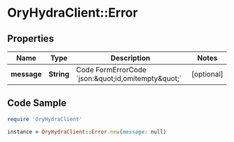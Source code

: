 # OryHydraClient::Error

## Properties

Name | Type | Description | Notes
------------ | ------------- | ------------- | -------------
**message** | **String** | Code    FormErrorCode &#x60;json:\&quot;id,omitempty\&quot;&#x60; | [optional] 

## Code Sample

```ruby
require 'OryHydraClient'

instance = OryHydraClient::Error.new(message: null)
```


